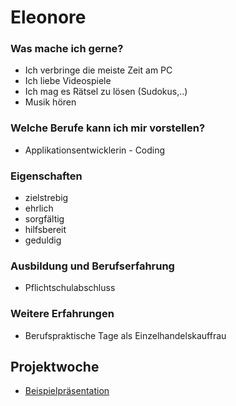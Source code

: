 # Eleonore

### Was mache ich gerne?

- Ich verbringe die meiste Zeit am PC
- Ich liebe Videospiele
- Ich mag es Rätsel zu lösen (Sudokus,..)
- Musik hören

### Welche Berufe kann ich mir vorstellen?

- Applikationsentwicklerin - Coding

### Eigenschaften

- zielstrebig
- ehrlich
- sorgfältig
- hilfsbereit
- geduldig

### Ausbildung und Berufserfahrung

- Pflichtschulabschluss

### Weitere Erfahrungen

- Berufspraktische Tage als Einzelhandelskauffrau

## Projektwoche

- [Beispielpräsentation](https://docs.google.com/presentation/d/1xFwveIY-PsrJhy17JOR4NjotweNimQKcJjkWpjgEgwg/edit?usp=share_link)
